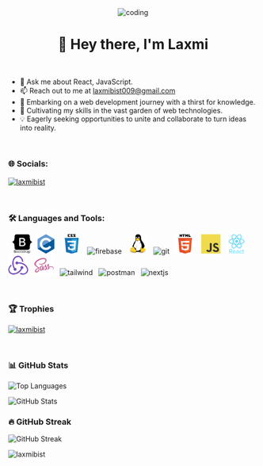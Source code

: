 
<div align="center" >
  <img width="400" src="https://media.giphy.com/media/L1R1tvI9svkIWwpVYr/giphy.gif" alt="coding">
</div>

<h1 align="center"> 👋 Hey there, I'm Laxmi</h1>
<br />

- 💬 Ask me about React, JavaScript.
- 📫 Reach out to me at laxmibist009@gmail.com
- 🚀 Embarking on a web development journey with a thirst for knowledge.
- 🌿 Cultivating my skills in the vast garden of web technologies.
- 💡 Eagerly seeking opportunities to unite and collaborate to turn ideas into reality.
<br />
<h3 align="left"> 🌐 Socials:</h3>
<p align="left">
<a href="https://linkedin.com/in/laxmibist" target="blank"><img align="center" src="https://raw.githubusercontent.com/rahuldkjain/github-profile-readme-generator/master/src/images/icons/Social/linked-in-alt.svg" alt="laxmibist" height="30" width="40" /></a>
</p>
<br />
<h3 align="left">🛠 Languages and Tools:</h3>
<p> <a style="text-decoration: none; href="https://www.cprogramming.com/" target="_blank" rel="noreferrer">&nbsp;
  <img src="https://raw.githubusercontent.com/devicons/devicon/master/icons/bootstrap/bootstrap-plain-wordmark.svg" alt="bootstrap" width="40" height="40"/>&nbsp;
  <img src="https://raw.githubusercontent.com/devicons/devicon/master/icons/c/c-original.svg" alt="c" width="40" height="40"/> </a>&nbsp;
  <a style="text-decoration: none; href="https://www.w3schools.com/css/" target="_blank" rel="noreferrer"> <img src="https://raw.githubusercontent.com/devicons/devicon/master/icons/css3/css3-original-wordmark.svg" alt="css3" width="40" height="40"/> </a>&nbsp;
  <a style="text-decoration: none; href="https://firebase.google.com/" target="_blank" rel="noreferrer"> <img src="https://www.vectorlogo.zone/logos/firebase/firebase-icon.svg" alt="firebase" width="40" height="40"/> </a>&nbsp;
  <a style="text-decoration: none; href="https://www.linux.org/" target="_blank" rel="noreferrer"> <img src="https://raw.githubusercontent.com/devicons/devicon/master/icons/linux/linux-original.svg" alt="linux" width="40" height="40"/> </a>&nbsp
  <a style="text-decoration: none; href="https://git-scm.com/" target="_blank" rel="noreferrer"> <img src="https://www.vectorlogo.zone/logos/git-scm/git-scm-icon.svg" alt="git" width="40" height="40"/> </a>
 &nbsp; <a style="text-decoration: none;  href="https://www.w3.org/html/" target="_blank" rel="noreferrer"> <img src="https://raw.githubusercontent.com/devicons/devicon/master/icons/html5/html5-original-wordmark.svg" alt="html5" width="40" height="40"/> </a>&nbsp;
  <a style="text-decoration: none; href="https://developer.mozilla.org/en-US/docs/Web/JavaScript" target="_blank" rel="noreferrer"> <img src="https://raw.githubusercontent.com/devicons/devicon/master/icons/javascript/javascript-original.svg" alt="javascript" width="40" height="40"/> </a>&nbsp;
  <a style="text-decoration: none; href="https://reactjs.org/" target="_blank" rel="noreferrer"> <img src="https://raw.githubusercontent.com/devicons/devicon/master/icons/react/react-original-wordmark.svg" alt="react" width="40" height="40"/> </a>&nbsp;
  <a style="text-decoration: none; href="https://redux.js.org" target="_blank" rel="noreferrer"> <img src="https://raw.githubusercontent.com/devicons/devicon/master/icons/redux/redux-original.svg" alt="redux" width="40" height="40"/> </a>&nbsp;
  <a style="text-decoration: none; href="https://sass-lang.com" target="_blank" rel="noreferrer"> <img src="https://raw.githubusercontent.com/devicons/devicon/master/icons/sass/sass-original.svg" alt="sass" width="40" height="40"/> </a>&nbsp;
  <a style="text-decoration: none; href="https://tailwindcss.com/" target="_blank" rel="noreferrer"> <img src="https://www.vectorlogo.zone/logos/tailwindcss/tailwindcss-icon.svg" alt="tailwind" width="40" height="40"/> </a>&nbsp;
   <a style="text-decoration: none; href="https://postman.com" target="_blank" rel="noreferrer"> <img src="https://www.vectorlogo.zone/logos/getpostman/getpostman-icon.svg" alt="postman" width="40" height="40"/> </a>&nbsp;
 <a style="text-decoration: none; href="https://nextjs.org/" target="_blank" rel="noreferrer"> <img src="https://cdn.worldvectorlogo.com/logos/nextjs-2.svg" alt="nextjs" width="40" height="40"/> </a>&nbsp;</p> 


<br />
<h3 align="left"> 🏆 Trophies</h3>
<p align="left"> <a href="https://github.com/ryo-ma/github-profile-trophy"><img src="https://github-profile-trophy.vercel.app/?username=laxmibist" alt="laxmibist" /></a> </p>
<p align="left"> <a href="https://twitter.com/" target="blank"><img src="https://img.shields.io/twitter/follow/?logo=twitter&style=for-the-badge" alt="" /></a> </p>
<h3 align="left"> 📊 GitHub Stats</h3>
<p>
  <img src="https://github-readme-stats.vercel.app/api/top-langs?username=laxmibist&show_icons=true&locale=en&layout=compact" alt="Top Languages" />
</p>
<p>
  <img src="https://github-readme-stats.vercel.app/api?username=laxmibist&show_icons=true&locale=en" alt="GitHub Stats" />
</p>

<h3 align="left"> 🔥 GitHub Streak</h3>
<p>
  <img src="https://github-readme-streak-stats.herokuapp.com/?user=laxmibist&" alt="GitHub Streak" />
</p>
<p align="left"> <img src="https://komarev.com/ghpvc/?username=laxmibist&label=Profile%20views&color=0e75b6&style=flat" alt="laxmibist" /> </p>

